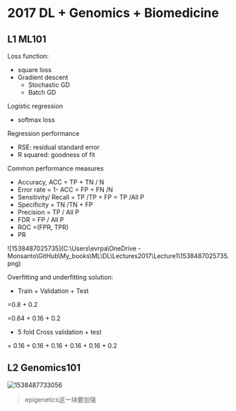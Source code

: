 

# 2017 DL + Genomics + Biomedicine

## L1 ML101



Loss function:

- square loss
- Gradient descent
  - Stochastic GD
  - Batch GD



Logistic regression

- softmax loss



Regression performance

- RSE: residual standard error
- R squared: goodness of fit



Common performance measures

- Accuracy, ACC = TP + TN / N
- Error rate = 1- ACC = FP + FN /N
- Sensitivity/ Recall = TP /TP + FP = TP /All P
- Specificity = TN /TN + FP
- Precision = TP / All P
- FDR = FP / All P
- ROC =(FPR, TPR)
- PR

![1538487025735](C:\Users\evrpa\OneDrive - Monsanto\GitHub\My_books\ML\DL\Lectures2017\Lecture1\1538487025735.png)



Overfitting and underfitting solution:

- Train + Validation + Test

=0.8 + 0.2

=0.64 + 0.16 + 0.2

- 5 fold Cross validation + test

= 0.16 + 0.16 + 0.16 + 0.16 + 0.16 + 0.2



## L2 Genomics101

![1538487733056](C:\Users\evrpa\AppData\Local\Temp\1538487733056.png)

> epigenetics这一块要加强



